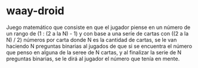 waay-droid
==========
Juego matemático que consiste en que el jugador piense en un número de un rango de (1 : (2 a la N) - 1) y con base a una seríe de cartas con ((2 a la N) / 2) números por carta donde N es la cantidad de cartas, se le van haciendo N preguntas binarias al jugados de que si se encuentra el número que penso en alguna de la seree de N cartas, y al finalizar la serie de N preguntas binarias, se le dirá al jugador el número que tenía en mente.
